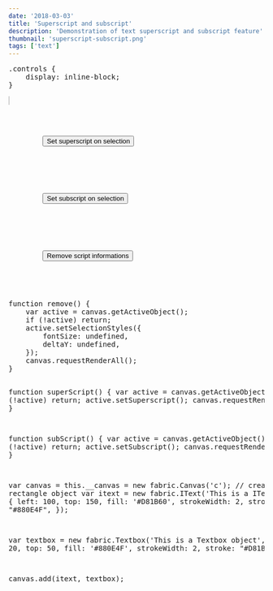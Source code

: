 ```yaml
---
date: '2018-03-03'
title: 'Superscript and subscript'
description: 'Demonstration of text superscript and subscript feature'
thumbnail: 'superscript-subscript.png'
tags: ['text']
---
```


<div
  class="codepen-later"
  data-editable="true"
  data-height="500"
  data-default-tab="result"
  data-prefill='{
    "scripts": ["https://unpkg.com/fabric@4.0.0-beta.12/dist/fabric.js", "https://cdnjs.cloudflare.com/ajax/libs/lodash.js/4.17.15/lodash.js"]
  }'
>
<pre data-lang="css" data-options-autoprefixer="true">
.controls {
	display: inline-block;
}
</pre>
<pre data-lang="html">
<canvas id="c" width="500" height="500" style="border:1px solid #ccc"></canvas>
<div class="controls">
	<p>
		<button id="super" onclick="superScript()">Set superscript on selection</button>
	</p>
	<p>
		<button id="sub" onclick="subScript()">Set subscript on selection</button>
	</p>
	<p>
		<button id="sub" onclick="remove()">Remove script informations</button>
	</p>
</div>
</pre>
<pre data-lang="js">
function remove() {
	var active = canvas.getActiveObject();
	if (!active) return;
	active.setSelectionStyles({
		fontSize: undefined,
		deltaY: undefined,
	});
	canvas.requestRenderAll();
}

function superScript() {
var active = canvas.getActiveObject();
if (!active) return;
active.setSuperscript();
canvas.requestRenderAll();
}

function subScript() {
var active = canvas.getActiveObject();
if (!active) return;
active.setSubscript();
canvas.requestRenderAll();
}

var canvas = this.\_\_canvas = new fabric.Canvas('c');
// create a rectangle object
var itext = new fabric.IText('This is a IText object', {
left: 100,
top: 150,
fill: '#D81B60',
strokeWidth: 2,
stroke: "#880E4F",
});

var textbox = new fabric.Textbox('This is a Textbox object', {
left: 20,
top: 50,
fill: '#880E4F',
strokeWidth: 2,
stroke: "#D81B60",
});

canvas.add(itext, textbox);

</pre>
</div>
